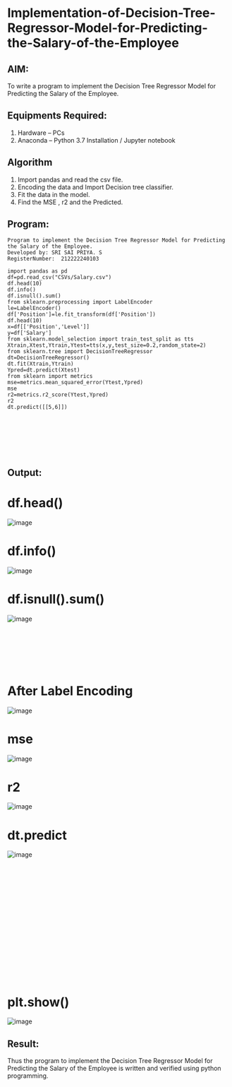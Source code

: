 # Implementation-of-Decision-Tree-Regressor-Model-for-Predicting-the-Salary-of-the-Employee

## AIM:
To write a program to implement the Decision Tree Regressor Model for Predicting the Salary of the Employee.

## Equipments Required:
1. Hardware – PCs
2. Anaconda – Python 3.7 Installation / Jupyter notebook

## Algorithm
1. Import pandas and read the csv file.
2. Encoding the data and Import Decision tree classifier.
3. Fit the data in the model.
4. Find the MSE , r2 and the Predicted.

## Program:
```
Program to implement the Decision Tree Regressor Model for Predicting the Salary of the Employee.
Developed by: SRI SAI PRIYA. S
RegisterNumber:  212222240103
```
```
import pandas as pd
df=pd.read_csv("CSVs/Salary.csv")
df.head(10)
df.info()
df.isnull().sum()
from sklearn.preprocessing import LabelEncoder
le=LabelEncoder()
df['Position']=le.fit_transform(df['Position'])
df.head(10)
x=df[['Position','Level']]
y=df['Salary']
from sklearn.model_selection import train_test_split as tts
Xtrain,Xtest,Ytrain,Ytest=tts(x,y,test_size=0.2,random_state=2)
from sklearn.tree import DecisionTreeRegressor
dt=DecisionTreeRegressor()
dt.fit(Xtrain,Ytrain)
Ypred=dt.predict(Xtest)
from sklearn import metrics
mse=metrics.mean_squared_error(Ytest,Ypred)
mse
r2=metrics.r2_score(Ytest,Ypred)
r2
dt.predict([[5,6]])
```
<br>
<br>
<br>
<br>
<br>

## Output:

# df.head()

![image](https://github.com/SriSaiPriyaSenthilvel/Implementation-of-Decision-Tree-Regressor-Model-for-Predicting-the-Salary-of-the-Employee/assets/119475702/eb70ad62-a21c-4197-8332-8660b3307e7a)

# df.info()

![image](https://github.com/SriSaiPriyaSenthilvel/Implementation-of-Decision-Tree-Regressor-Model-for-Predicting-the-Salary-of-the-Employee/assets/119475702/d9af7d30-2afb-476b-940e-2f3797e51123)

# df.isnull().sum()

![image](https://github.com/SriSaiPriyaSenthilvel/Implementation-of-Decision-Tree-Regressor-Model-for-Predicting-the-Salary-of-the-Employee/assets/119475702/33109b6f-fa6e-435c-aaf0-0b5f8565b2d5)

<br>
<br>
<br>
<br>
<br>

# After Label Encoding

![image](https://github.com/SriSaiPriyaSenthilvel/Implementation-of-Decision-Tree-Regressor-Model-for-Predicting-the-Salary-of-the-Employee/assets/119475702/b128aef5-52c5-4cae-8157-a5f52a025be1)

# mse

![image](https://github.com/SriSaiPriyaSenthilvel/Implementation-of-Decision-Tree-Regressor-Model-for-Predicting-the-Salary-of-the-Employee/assets/119475702/08b6ef34-f878-4c5c-8cec-292797a40a92)

# r2

![image](https://github.com/SriSaiPriyaSenthilvel/Implementation-of-Decision-Tree-Regressor-Model-for-Predicting-the-Salary-of-the-Employee/assets/119475702/c51d0939-da88-4395-8fbd-0e7879d6daf2)

# dt.predict

![image](https://github.com/SriSaiPriyaSenthilvel/Implementation-of-Decision-Tree-Regressor-Model-for-Predicting-the-Salary-of-the-Employee/assets/119475702/e7cc52f4-a0f2-43f2-8353-6a441d3af1c8)

<br>
<br>
<br>
<br>
<br>
<br>
<br>
<br>
<br>
<br>
<br>
<br>
<br>
<br>
<br>

# plt.show()

![image](https://github.com/SriSaiPriyaSenthilvel/Implementation-of-Decision-Tree-Regressor-Model-for-Predicting-the-Salary-of-the-Employee/assets/119475702/b331da30-8628-4881-8aea-e2b3f9cbbcf8)

## Result:
Thus the program to implement the Decision Tree Regressor Model for Predicting the Salary of the Employee is written and verified using python programming.
